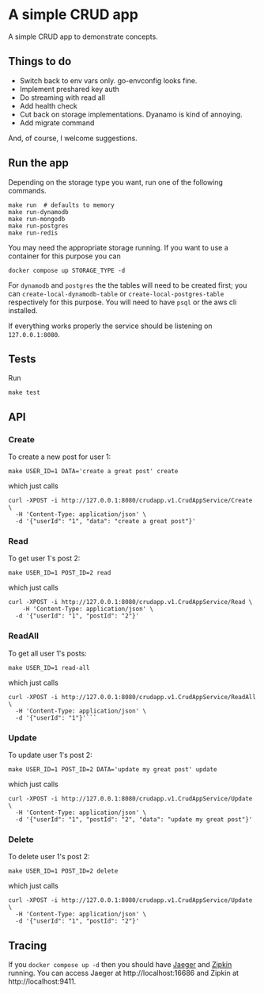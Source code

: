 # A simple CRUD app

A simple CRUD app to demonstrate concepts.

## Things to do

- Switch back to env vars only. go-envconfig looks fine.
- Implement preshared key auth
- Do streaming with read all
- Add health check
- Cut back on storage implementations. Dyanamo is kind of annoying.
- Add migrate command

And, of course, I welcome suggestions.

## Run the app

Depending on the storage type you want, run one of the following commands.
```
make run  # defaults to memory
make run-dynamodb
make run-mongodb
make run-postgres
make run-redis
```

You may need the appropriate storage running. If you want to use a container for this purpose you can
```
docker compose up STORAGE_TYPE -d
```
For `dynamodb` and `postgres` the the tables will need to be created first; you can `create-local-dynamodb-table` or `create-local-postgres-table` respectively for this purpose. You will need to have `psql` or the aws cli installed.

If everything works properly the service should be listening on `127.0.0.1:8080`.

## Tests

Run
```
make test
```

## API

### Create

To create a new post for user 1:
```
make USER_ID=1 DATA='create a great post' create
```
which just calls
```
curl -XPOST -i http://127.0.0.1:8080/crudapp.v1.CrudAppService/Create \
  -H 'Content-Type: application/json' \
  -d '{"userId": "1", "data": "create a great post"}'
```

### Read

To get user 1's post 2: 
```
make USER_ID=1 POST_ID=2 read
```
which just calls
```
curl -XPOST -i http://127.0.0.1:8080/crudapp.v1.CrudAppService/Read \
	-H 'Content-Type: application/json' \
  -d '{"userId": "1", "postId": "2"}'
```

### ReadAll

To get all user 1's posts:
```
make USER_ID=1 read-all
```
which just calls
```
curl -XPOST -i http://127.0.0.1:8080/crudapp.v1.CrudAppService/ReadAll \
  -H 'Content-Type: application/json' \
  -d '{"userId": "1"}'```
```

### Update

To update user 1's post 2: 
```
make USER_ID=1 POST_ID=2 DATA='update my great post' update
```
which just calls
```
curl -XPOST -i http://127.0.0.1:8080/crudapp.v1.CrudAppService/Update \
  -H 'Content-Type: application/json' \
  -d '{"userId": "1", "postId": "2", "data": "update my great post"}'
```

### Delete

To delete user 1's post 2: 
```
make USER_ID=1 POST_ID=2 delete
```
which just calls
```
curl -XPOST -i http://127.0.0.1:8080/crudapp.v1.CrudAppService/Update \
  -H 'Content-Type: application/json' \
  -d '{"userId": "1", "postId": "2"}'
```

## Tracing

If you `docker compose up -d` then you should have [Jaeger](https://www.jaegertracing.io/) and [Zipkin](https://zipkin.io/) running. You can access Jaeger at http://localhost:16686 and Zipkin at http://localhost:9411.
